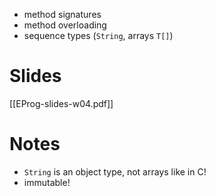 
- method signatures
- method overloading
- sequence types (`String`, arrays `T[]`)


# Slides

[[EProg-slides-w04.pdf]]

# Notes

- `String` is an object type, not arrays like in C!
- immutable!